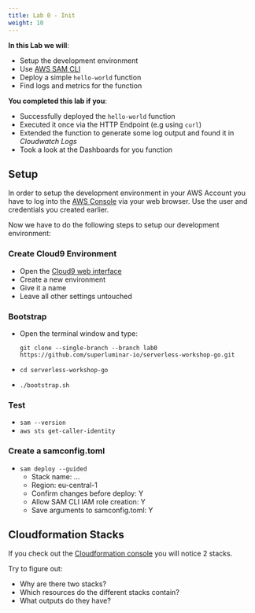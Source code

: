 ```yaml
---
title: Lab 0 - Init
weight: 10
---
```


**In this Lab we will**:

- Setup the development environment
- Use [AWS SAM CLI](https://docs.aws.amazon.com/serverless-application-model/latest/developerguide/serverless-sam-cli-command-reference.html)
- Deploy a simple `hello-world` function
- Find logs and metrics for the function

**You completed this lab if you**:

- Successfully deployed the `hello-world` function
- Executed it once via the HTTP Endpoint (e.g using `curl`)
- Extended the function to generate some log output and found it in *Cloudwatch Logs*
- Took a look at the Dashboards for you function

## Setup

In order to setup the development environment in your AWS Account you have to log into the [AWS Console](https://console.aws.amazon.com/) via your
web browser. Use the user and credentials you created earlier.

Now we have to do the following steps to setup our development environment:

### Create Cloud9 Environment
- Open the [Cloud9 web interface](https://eu-central-1.console.aws.amazon.com/cloud9/home?region=eu-central-1#)
- Create a new environment
- Give it a name
- Leave all other settings untouched

### Bootstrap
- Open the terminal window and type:

    ```git clone --single-branch --branch lab0 https://github.com/superluminar-io/serverless-workshop-go.git```
- `cd serverless-workshop-go`
- `./bootstrap.sh`


### Test
- `sam --version`
- `aws sts get-caller-identity`

### Create a samconfig.toml
- `sam deploy --guided`
  - Stack name: ...
  - Region: eu-central-1
  - Confirm changes before deploy: Y
  - Allow SAM CLI IAM role creation: Y
  - Save arguments to samconfig.toml: Y

## Cloudformation Stacks

If you check out the [Cloudformation console](https://eu-central-1.console.aws.amazon.com/cloudformation/home?region=eu-central-1) you will notice 2 stacks.

Try to figure out:

- Why are there two stacks?
- Which resources do the different stacks contain?
- What outputs do they have?
